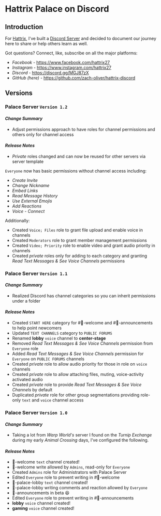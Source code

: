 # Hattrix Palace on Discord
## Introduction
For [Hattrix](https://www.facebook.com/hattrix27), I've built a [Discord Server](https://discord.gg/MGJ87zX) and decided to document our journey here to share or help others learn as well.

Got questions? Connect, like, subscribe on all the major platforms:
- *_Facebook_* - https://www.facebook.com/hattrix27
- *_Instagram_* - https://www.instagram.com/hattrix27
- *_Discord_* - https://discord.gg/MGJ87zX
- *_GitHub (here)_* - https://github.com/zach-oliver/hattrix-discord

## Versions

### **Palace Server** `Version 1.2`

#### *Change Summary*
- Adjust permissions approach to have roles for channel permissions and others only for channel access

#### *Release Notes*
- *Private* roles changed and can now be reused for other servers via server template

`Everyone` now has basic permissions without channel access including:
- *Create Invite*
- *Change Nickname*
- *Embed Links*
- *Read Message History*
- *Use External Emojis*
- *Add Reactions*
- *Voice - Connect*

Additionally:
- Created `Voice; Files` role to grant file upload and enable voice in channels
- Created `Moderators` role to grant member management permissions
- Created `Video; Priority` role to enable video and grant audio priority in channels 
- Created *private* roles only for adding to each category and granting *Read Text Messages & See Voice Channels* permissions


### **Palace Server** `Version 1.1`

#### *Change Summary*
- Realized Discord has channel categories so you can inherit permissions under a folder

#### *Release Notes*
- Created  `START HERE` category for #👋-welcome and #📢-announcements to help point newcomers
- Updated  `TEXT CHANNELS` category to `PUBLIC FORUMS`
- Renamed **lobby** `voice` channel to **center-stage**
- Removed _Read Text Messages & See Voice Channels_ permission from `Everyone` role
- Added _Read Text Messages & See Voice Channels_ permission for `Everyone` on `PUBLIC FORUMS` channels
- Created _private_ role to allow audio priority for those in role on `voice` channels
- Created _private_ role to allow attaching files, muting, voice-activity activated audio
- Created _private_ role to provide _Read Text Messages & See Voice Channels_ by default
- Duplicated _private_ role for other group segmentations providing role-only `text` and `voice` channel access


### **Palace Server** `Version 1.0`

#### *Change Summary*
- Taking a lot from *Warp World's* server I found on the *Turnip Exchange* during my early _Animal Crossing_ days, I've configured the following.

#### _Release Notes_
- 👋-welcome `text` channel created!
- 👋-welcome write allowed by `Admins`, read-only for `Everyone`
- Created `Admins` role for Administrators with Palace Server
- Edited `Everyone` role to prevent writing in #👋-welcome
- 🥳-palace-lobby `text` channel created!
- 🥳-palace-lobby writing comments and reaction allowed by `Everyone`
- 📢-announcements in beta :laughing: 
- Edited `Everyone` role to prevent writing in #📢-announcements
- **lobby** `voice` channel created!
- **gaming** `voice` channel created!
